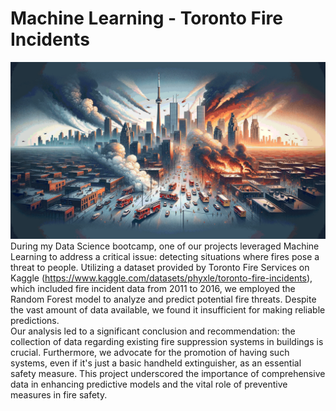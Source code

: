 # Machine Learning - Toronto Fire Incidents

![](https://github.com/konradmakosa/Machine_Learning-Toronto_Fire_Incidents/blob/main/images/ML_toronto.gif)
<br>
During my Data Science bootcamp, one of our projects leveraged Machine Learning to address a critical issue: detecting situations where fires pose a threat to people. Utilizing a dataset provided by Toronto Fire Services on Kaggle (https://www.kaggle.com/datasets/phyxle/toronto-fire-incidents), which included fire incident data from 2011 to 2016, we employed the Random Forest model to analyze and predict potential fire threats. Despite the vast amount of data available, we found it insufficient for making reliable predictions. 
<br>Our analysis led to a significant conclusion and recommendation: the collection of data regarding existing fire suppression systems in buildings is crucial. Furthermore, we advocate for the promotion of having such systems, even if it's just a basic handheld extinguisher, as an essential safety measure. This project underscored the importance of comprehensive data in enhancing predictive models and the vital role of preventive measures in fire safety. 
